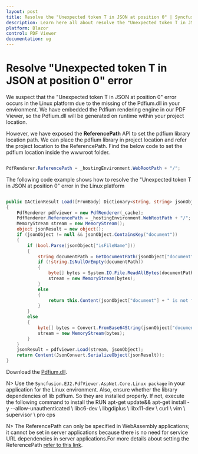 ```yaml
---
layout: post
title: Resolve the "Unexpected token T in JSON at position 0" | Syncfusion
description: Learn here all about resolve the "Unexpected token T in JSON at position 0" error in the LINUX platform in Syncfusion Blazor PDF Viewer component and more.
platform: Blazor
control: PDF Viewer
documentation: ug
---
```


# Resolve "Unexpected token T in JSON at position 0" error

We suspect that the "Unexpected token T in JSON at position 0" error occurs in the Linux platform due to the missing of the Pdfium.dll in your environment. We have embedded the Pdfium rendering engine in our PDF Viewer, so the Pdfium.dll will be generated on runtime within your project location.

However, we have exposed the **ReferencePath** API to set the pdfium library location path. We can place the pdfium library in project location and refer the project location to the ReferencePath. Find the below code to set the pdfium location inside the wwwroot folder.

```csharp

PdfRenderer.ReferencePath = _hostingEnvironment.WebRootPath + "/";  

```

The following code example shows how to resolve the "Unexpected token T in JSON at position 0" error in the Linux platform

```csharp

public IActionResult Load([FromBody] Dictionary<string, string> jsonObject)
{
    PdfRenderer pdfviewer = new PdfRenderer(_cache);
    PdfRenderer.ReferencePath = _hostingEnvironment.WebRootPath + "/";
    MemoryStream stream = new MemoryStream();
    object jsonResult = new object();
    if (jsonObject != null && jsonObject.ContainsKey("document"))
    {
        if (bool.Parse(jsonObject["isFileName"]))
        {
            string documentPath = GetDocumentPath(jsonObject["document"]);
            if (!string.IsNullOrEmpty(documentPath))
            {
                byte[] bytes = System.IO.File.ReadAllBytes(documentPath);
                stream = new MemoryStream(bytes);
            }
            else
            {
                return this.Content(jsonObject["document"] + " is not found");
            }
        }
        else
        {
            byte[] bytes = Convert.FromBase64String(jsonObject["document"]);
            stream = new MemoryStream(bytes);
        }
    }
    jsonResult = pdfviewer.Load(stream, jsonObject);
    return Content(JsonConvert.SerializeObject(jsonResult));
}

```

Download the [Pdfium.dll](https://www.syncfusion.com/downloads/support/directtrac/general/ze/Pdfium1515619754).

N> Use the `Syncfusion.EJ2.PdfViewer.AspNet.Core.Linux package` in your application for the Linux environment. Also, ensure whether the library dependencies of lib pdfium. So they are installed properly. If not, execute the following command to install the RUN apt-get update&& apt-get install -y --allow-unauthenticated \ libc6-dev \ libgdiplus \ libx11-dev \ curl \ vim \ supervisor \ pro cps

N> The ReferencePath can only be specified in WebAssembly applications; it cannot be set in server applications because there is no need for service URL dependencies in server applications.For more details about setting the ReferencePath [refer to this link](https://ej2.syncfusion.com/aspnetmvc/documentation/pdfviewer/how-to/resolve-pdfium-issue).
